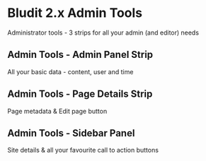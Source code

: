 # Bludit 2.x Admin Tools
Administrator tools - 3 strips for all your admin (and editor) needs

## Admin Tools - Admin Panel Strip
All your basic data - content, user and time 

## Admin Tools - Page Details Strip
Page metadata & Edit page button 

## Admin Tools - Sidebar Panel
Site details & all your favourite call to action buttons	
